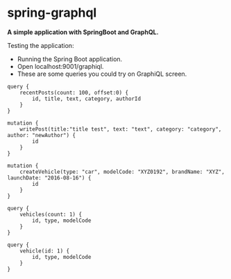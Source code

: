 # spring-graphql

**A simple application with SpringBoot and GraphQL.**

Testing the application:
- Running the Spring Boot application.
- Open localhost:9001/graphiql.
- These are some queries you could try on GraphiQL screen.
     
```
query {
    recentPosts(count: 100, offset:0) {
        id, title, text, category, authorId
    }
}
```

```
mutation {
    writePost(title:"title test", text: "text", category: "category", author: "newAuthor") {
        id
    }
}
```

```
mutation {
    createVehicle(type: "car", modelCode: "XYZ0192", brandName: "XYZ", launchDate: "2016-08-16") {
        id
    }
}
```

```
query {
    vehicles(count: 1) {
        id, type, modelCode
    }
}
```
```
query {
    vehicle(id: 1) {
        id, type, modelCode
    }
}
```
